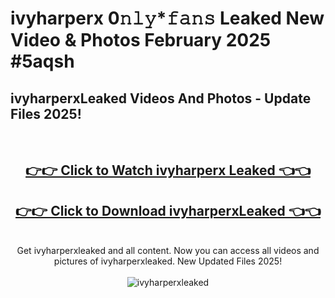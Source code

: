 # ivyharperx 0𝚗𝚕𝚢*𝚏𝚊𝚗𝚜 Leaked New Video & Photos February 2025 #5aqsh

<h2>ivyharperxLeaked Videos And Photos - Update Files 2025!</h2>
<br>
<div align="center">
<h2><a href="https://mediaupload.pro?title=ivyharperx&ref=11F" rel="nofollow">👉👉 Click to Watch ivyharperx Leaked 👈👈</a></h2>
<h2><a href="https://mediaupload.pro?title=ivyharperx&ref=11F" rel="nofollow">👉👉 Click to Download ivyharperxLeaked 👈👈</a></h2>
<br>
Get ivyharperxleaked and all content. Now you can access all videos and pictures of ivyharperxleaked. New Updated Files 2025!
<br>
<br>
<a href="https://mediaupload.pro?title=ivyharperx&ref=11F" rel="nofollow" data-target="animated-image.originalLink"><img src="https://i.ibb.co/Gkj2r4b/banner.png" alt="ivyharperxleaked" style="max-width: 100%; display: inline-block;" data-target="animated-image.originalImage"></a>
</div>
<br>

